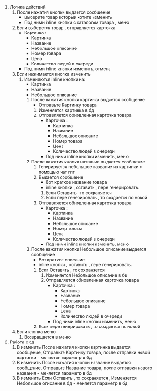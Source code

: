 1. Логика действий
	1. После нажатия кнопки выдается сообщение
		- Выберите товар который хотите изменить
		- Под ними inline кнопки с каталогом товара , меню
	2. Если выберется товар , отправляется карточка
		- Карточка :
			- Картинка 
			- Название
			- Небольшое описание
			- Номер товара
			- Цена
			- Количество людей в очереди
		- Под ними inline кнопки изменить, отмена
	3. Если нажимается кнопка изменить
		1. Изменяются inline кнопки на:
			  - Картинка 
			  - Название
			  - Небольшое описание
			1. После нажатия кнопки картинка выдается сообщение
				- Отправьте Картинку товара
				1. Изменяется картинка в бд
				2. Отправляется обновленная карточка товара 
					- Карточка :
						- Картинка 
						- Название
						- Небольшое описание
						- Номер товара
						- Цена
						- Количество людей в очереди
					- Под ними inline кнопки изменить, меню
			2. После нажатия кнопки название выдается сообщение
				1. Генерируется небольшое название из картинки с помощью чат гпт
				2. Выдается сообщение
					- Вот краткое название товара
					-  inline кнопки , оставить , пере генерировать.
					1. Если Оставить , то сохраняется 
					2. Если пере генерировать , то создается по новой
				3. Отправляется обновленная карточка товара 
					- Карточка :
						- Картинка 
						- Название
						- Небольшое описание
						- Номер товара
						- Цена
						- Количество людей в очереди
					- Под ними inline кнопки изменить, меню
			4. После нажатия кнопки Небольшое описание выдается сообщение
				- Вот краткое описание ... .
				- inline кнопки , оставить , пере генерировать.
				1. Если Оставить , то сохраняется 
					1. Изменяется Небольшое описание в бд
					2. Отправляется обновленная карточка товара 
						- Карточка :
							- Картинка 
							- Название
							- Небольшое описание
							- Номер товара
							- Цена
							- Количество людей в очереди
						- Под ними inline кнопки изменить, меню
				2. Если пере генерировать , то создается по новой
	4. Если кнопка меню
		1. Возвращается в меню
2. Работа с бд
	1. В изменить После нажатия кнопки картинка выдается сообщение, Отправьте Картинку товара, после отправки новой картинки - меняется параметр в бд
	2. В изменить После нажатия кнопки название выдается сообщение, Отправьте Название товара, после отправки нового названия - меняется параметр в бд
	3. В изменить Если Оставить , то сохраняется , Изменяется Небольшое описание в бд - меняется параметр в бд